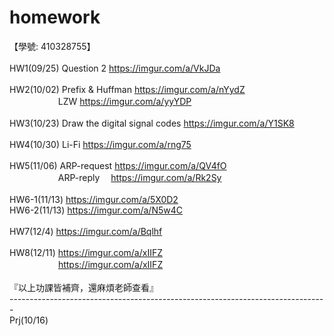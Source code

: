 # homework
【學號: 410328755】<br>
<br>
HW1(09/25) Question 2 https://imgur.com/a/VkJDa<br>
<br>
HW2(10/02) Prefix & Huffman https://imgur.com/a/nYydZ<br>
　 　　　　 LZW https://imgur.com/a/yyYDP<br>
<br>
HW3(10/23) Draw the digital signal codes https://imgur.com/a/Y1SK8<br>
<br>
HW4(10/30) Li-Fi https://imgur.com/a/rng75<br>
<br>
HW5(11/06) ARP-request https://imgur.com/a/QV4fO<br>
　　　　 　 ARP-reply　 https://imgur.com/a/Rk2Sy<br>
<br>
HW6-1(11/13) https://imgur.com/a/5X0D2<br>
HW6-2(11/13) https://imgur.com/a/N5w4C<br>
<br>
HW7(12/4) https://imgur.com/a/Bqlhf<br>
<br>
HW8(12/11) https://imgur.com/a/xIIFZ<br>
　　　　 　 https://imgur.com/a/xIIFZ<br>
<br>
『以上功課皆補齊，還麻煩老師查看』<br>
-------------------------------------------------------------------------------<br>
Prj(10/16)<br>
<br>
